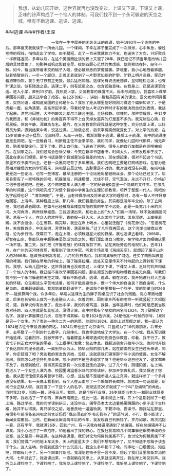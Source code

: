 > 我想，从幼儿园开始，这世界就再也没改变过，上课又下课，下课又上课，乏味的铃声构成了一个恼人的体制。可我们找不到一个永可躲避的天空之城，唯有不断逃课、逃课、逃课。

###逃课
####作者/王深

						一我在一生中展开的无休无止的逃课，始于1993年一个炎热的午后。那年夏天我就读于一所幼儿园，一个课间，不幸在裤子里完成了一次排泄，心中焦急，躲过老师的视线，悄悄走出了学校。由于腿短，走了一百米我就体力不支，也迷失了方向，只好败兵一样原路返回。多年以后，在这个美丽而扯淡的世上又混了20年，我已经记不清当年走出幼儿园后的具体景象了，但那种孤帆远影碧空尽、拔剑四顾心茫然的焦虑感，始终萦绕在怀，经年不散。如今，每当我带着未交的稿子入眠，便必被熟悉的梦魇侵袭。梦境里，我小心地拽着裤腿，贴着墙壁徐行，一步一个脚印，走着走着就到了一片野草如织的旷野。旷野上明月高悬，罡风伴着狼嚎劲吹，我手无寸铁孤立无援，最后猛然惊醒。逃课另有说法是翘课，显得轻松活泼；也有旷课之说，似有隐逸之姿。逃课二字，则有鼠辈之态，也含孤独意味。在我身上，还是逃课更合适。进入小学，直到15岁前，我热爱上学，义务教育的难度不大，尚未形成阻力。我喜欢上课举手回答问题，后来还学会了抢答。在12岁的初一，讲到一篇和英国有关的课文，语文老师闲得蛋疼，突然问道，谁知道英国的全称是什么？我忘了是从哪里恰好刚刚习得这个偏僻知识了，于是虎躯一震，在角落里，高高举起手来。带着检举他人考试作弊时才有的绝决而自信的表情，我站了起来，洪亮地回答，大不列颠及北爱尔兰联合王国。全场寂静。你懂的，那种荣耀感，于12岁的我而言，和《非诚勿扰》的男嘉宾不得不上台灭掉女嘉宾的灯是差不多的。我克制住心跳，目视黑板，佯装平静，深藏功与名。是的，在义务教育阶段我就是这种学生，充分热爱上课，以抖机灵为荣。直到结束中考，没逃过课。二物极必反，后来事情突然就变化了。对上学的热爱，在15岁前由于过于猛烈，全部耗尽。从高一开始，我渐渐敢于逃课，最后工于逃课。高中的逃课主要是去网吧。在一些晚自习，判断班主任不会来学校，我和同学，就像幼儿园时代那样，悄无声息，贴着墙壁徐行，溜下了楼，跨上自行车，飞速去了网吧。很多人的自行车都是在网吧被偷的。在回家之后，我们通常会告诉父母，今天在新华书店看书，时间太久，出来发现车子没了。因此在家长们眼里，新华书店是整个县城里治安最差的地方。现在想起来，很对不起这个书店，那里不仅书卖不出去，还替一众黑网吧背了多年黑锅。我们去网吧主要是打网络游戏。在智力进展相对缓慢的女同学们看来，网吧是丑恶之地，去那里是不对的。我对游戏没有兴趣，在网吧主要是泡一些论坛，也写一些博客，最早注册的一个论坛是周星驰粉丝会。那个论坛已经关了。后来县里有了一家特殊的网吧，机器落后，网速极慢，光线不好，空气混浊，永远不开灯，价格却二倍于普通网吧。但是，这个网吧常年人满为患——它的秘诀是D盘里一个隐藏的文件夹。在那几年的时间里，这个网吧完成了对整个县城中学男生的生理知识教育，培养了整整一代人。网吧的名字起得也好：“清华网吧”。于是，当老师偶尔问及将来读大学的理想时，总有一帮人不怀好意地回答，上清华。某种程度上讲，那几年，我们县里的男生，其实都是清华毕业的。除了去网吧，我也逃课去踢球。在如今已经被商业楼盘攻陷的我的中学不远处，正是一条宽几十米的大河。大河奔流，两岸绿草如茵。三我逃课出来，和社会上的“大人”们踢一场球。球不免被踢进河里。总有一个人，在众人的欢呼里，青蛙般一跃入水，从水面捡了足球，浑身湿透，上岸接着踢。我不会游泳，心生羡慕。踢完球，我坐在岸上喝水，心里就泛起了《桃花源记》。“忽逢桃花林，夹岸数百步，中无杂树，芳草鲜美，落英缤纷。”过了几年我再回去，这个河岸也被商业攻陷，沦为步行街。夜幕四下，走在上面，必须躲避星火般的野屎。我也逃课去看球。2006年，郑智在山东，鲁能队在中超联赛呈砍瓜切菜之势，我们溜出晚自习教室，在学校对面的眼镜店里一场不落。第二天，我们把《齐鲁晚报》的体育版剪下来，贴在黑板旁边的电视机上。去年11月，在广州的天河体育场，我看到了恒大夺冠，听着全场高唱《海阔天空》，就想起了属于山东人的2006年。逃课持续到高考前。六月的烈日焦灼，我和同桌躲到了河边，还买了两瓶叫做蓝带的啤酒。我们躺在草地的斜坡上，碰了碰易拉罐。远处天空里传来不时响起的上课铃和下课铃。我想，从幼儿园开始，这世界就再也没改变过，上课又下课，下课又上课，乏味的铃声构成了一个恼人的体制。我已经不喜欢举手回答问题，那些艰涩的数学和物理我也毫无兴趣。可我们找不到一个永可躲避的天空之城，唯有不断逃课、逃课、逃课。躺在河边，我开始进行对人生漫长的怀疑。众生都这么辛苦地活着，如何才能远遁他乡，做一个伟大的自由民？而自由呢，什么是自由，谁来翻译翻译。我和同桌都翻译不了。正如每个班里都有一个胖子，我的同桌当时260斤——能换算两个我。许多年后，早期以逃课为生的胖子同桌见识了社会的残酷，洗心革面地苦读，后来在长安街上成为一名金融业人士，衣着光鲜，回到家乡所有的老师一听就竖起了大拇指说，诺，我早说你有出息了。走出中学，我的同桌骂道，我操，当年逃课时，他们可是把我当败类对待的。四人生就是如此扯淡，没得计算。高中时我有个朋友的网名叫1024。为了破解这个名字，我拿计算器算过几次，百思不得其解。后来1024告诉我，24是他高一时候的学号，10则是另一个女生。为了表达一种合二为一的夙愿，他就叫1024。直到上过草榴之前，我一直认为1024是古往今来最浪漫的网名。1024后来也去了北京读书，并且成为了10的男朋友，后来分手，去年娶了一个别的什么数字。几经挣扎，我也幸运地成了大学生。在一个小城，我从军训就开始逃课。迎着烈日，我掀开裤子，指着膝盖上踢球造成的伤痕告诉教官，你看，我不行了。教官忙于纠正女大学生的军姿，马上摆手打发我：快去休息。我躲进宿舍开始写小说，也同时开始了长达四年的漫长逃课，一直到毕业为止。拍毕业照的那几天，站在前面的女生扭过头来说，同学，你走错班了吧？旁边我的室友告诉她，没错，这就是我们寝室那个写小说的傻逼。女生不解地问，那你怎么还坚持到毕业呀，写小说的不是应该退学了吗？但是毕业证已经发了，退学都来不及了。我感到脸红，觉得其实应该有一次说走就走的退学。过了几个月，阴错阳差，在上海，我进入了一个女生人满为患、校园里满溢香水味的学校读研。参加开学典礼后，我又躲进了宿舍。我从图书馆借来各类哲学书籍，心想，这些是不是能参透人生之真谛。就这样参了一个多月也没有结果。有一天晚上我看到，有个人在云南写了一个煽情的长微博，总结成一句话就是，新闻行业正缺人呀。我百度了一下这个人的名字，发现这货26岁就成了一个叫“总编辑”的角色。当时我23岁，掐指一算，还有三年。我想，这是个好行业呀，26岁就能当老大——和职业球员差不多呀。我收拾了一下东西，直奔云南而去，经此一逃，再未回去上课。五上个星期我回了一趟上海，路过学校，我的同学读到研三，还没毕业。辅导员老太太迈着略带蹒跚的小步子走下文科楼，她并不认得我。离开学校之前，她善良地一遍遍劝我，不要冲动，要读书。而我站在那里，用很多年前准备去网吧之前告诉妈妈“我必须去新华书店看书了”的语气说，不行，我不能读了，新闻业需要我。当然，在新闻业厮混两年后的今年，我发现自己判断错了。岁月如歌，再次掐指一算，还有半年，我就满26岁。回到广州，有一天我在楼道里遇到了总编辑。好在总编辑并不认识我。我小心地打了一声招呼，怕他看出了我的野心。在报社我常和几个同事躲进烟雾缭绕的会议室，这又是另一种逃课。在这种逃课里，我们讨论为何房价居高不下，也讨论为何稿费居下不高；我们觉得广州的地上车太多，天上的星星太少；我们不想写稿子了，又不知道不写稿子该去干什么。这人生呐，你说到底是个什么玩意儿，我这么多年都干了啥。同事吐一口烟圈说。知足吧，你都有儿子了。另一个同事打断他。我深陷在椅子里一言不发，想起了我们县里那条奔流的大河。七年过去了，我逃课出来，一直就躺在河岸上，从来就没离开过。我在岸上听见铃声。我听见上课铃响了，下课铃响了。我听见上课铃响了，下课铃响了。我听见上课铃响了，下课铃响了。			  		